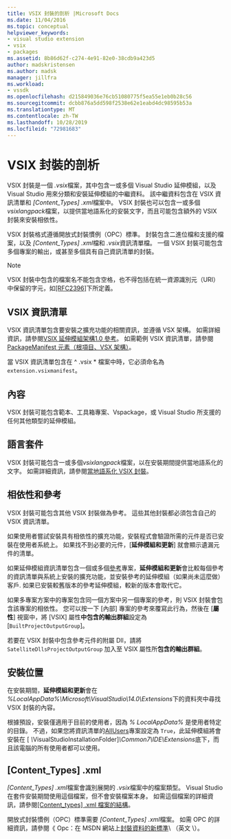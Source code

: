 ```yaml
---
title: VSIX 封裝的剖析 |Microsoft Docs
ms.date: 11/04/2016
ms.topic: conceptual
helpviewer_keywords:
- visual studio extension
- vsix
- packages
ms.assetid: 8b86d62f-c274-4e91-82e0-38cdb9a423d5
author: madskristensen
ms.author: madsk
manager: jillfra
ms.workload:
- vssdk
ms.openlocfilehash: d215849036e76cb51080775f5ea55e1eb0b28c56
ms.sourcegitcommit: dcbb876a5dd598f2538e62e1eabd4dc98595b53a
ms.translationtype: MT
ms.contentlocale: zh-TW
ms.lasthandoff: 10/28/2019
ms.locfileid: "72981683"
---
```

# <a name="anatomy-of-a-vsix-package"></a>VSIX 封裝的剖析
VSIX 封裝是一個 *.vsix*檔案，其中包含一或多個 Visual Studio 延伸模組，以及 Visual Studio 用來分類和安裝延伸模組的中繼資料。 該中繼資料包含在 VSIX 資訊清單和 *[Content_Types] .xml*檔案中。 VSIX 封裝也可以包含一或多個*vsixlangpack*檔案，以提供當地語系化的安裝文字，而且可能包含額外的 VSIX 封裝來安裝相依性。

 VSIX 封裝格式遵循開放式封裝慣例（OPC）標準。 封裝包含二進位檔和支援的檔案，以及 *[Content_Types] .xml*檔和 *.vsix*資訊清單檔。 一個 VSIX 封裝可能包含多個專案的輸出，或甚至多個具有自己資訊清單的封裝。

> [!NOTE]
> VSIX 封裝中包含的檔案名不能包含空格，也不得包括在統一資源識別元（URI）中保留的字元，如[\[RFC2396\]](https://www.rfc-editor.org/rfc/rfc2396.txt)下所定義。

## <a name="the-vsix-manifest"></a>VSIX 資訊清單
 VSIX 資訊清單包含要安裝之擴充功能的相關資訊，並遵循 VSX 架構。 如需詳細資訊，請參閱[VSIX 延伸模組架構1.0 參考](https://msdn.microsoft.com/library/76e410ec-b1fb-4652-ac98-4a4c52e09a2b)。 如需範例 VSIX 資訊清單，請參閱[PackageManifest 元素（根項目、VSX 架構）](https://msdn.microsoft.com/library/f8ae42ba-775a-4d2b-976a-f556e147f187)。

 當 VSIX 資訊清單包含在 ^ .vsix * 檔案中時，它必須命名為 `extension.vsixmanifest`。

## <a name="the-content"></a>內容
 VSIX 封裝可能包含範本、工具箱專案、Vspackage，或 Visual Studio 所支援的任何其他類型的延伸模組。

## <a name="language-packs"></a>語言套件
 VSIX 封裝可能包含一或多個*vsixlangpack*檔案，以在安裝期間提供當地語系化的文字。 如需詳細資訊，請參閱[當地語系化 VSIX 封裝](../extensibility/localizing-vsix-packages.md)。

## <a name="dependencies-and-references"></a>相依性和參考
 VSIX 封裝可能包含其他 VSIX 封裝做為參考。 這些其他封裝都必須包含自己的 VSIX 資訊清單。

 如果使用者嘗試安裝具有相依性的擴充功能，安裝程式會驗證所需的元件是否已安裝在使用者系統上。 如果找不到必要的元件，[**延伸模組和更新**] 就會顯示遺漏元件的清單。

 如果延伸模組資訊清單包含一個或多個[參考](/previous-versions/visualstudio/visual-studio-2010/dd393687(v=vs.100))專案，**延伸模組和更新**會比較每個參考的資訊清單與系統上安裝的擴充功能，並安裝參考的延伸模組（如果尚未這麼做）客戶. 如果已安裝較舊版本的參考延伸模組，較新的版本會取代它。

 如果多專案方案中的專案包含同一個方案中另一個專案的參考，則 VSIX 封裝會包含該專案的相依性。 您可以按一下 [內部] 專案的參考來覆寫此行為，然後在 [**屬性**] 視窗中，將 [VSIX] 屬性**中包含的輸出群組**設定為 [`BuiltProjectOutputGroup`]。

 若要在 VSIX 封裝中包含參考元件的附屬 Dll，請將 `SatelliteDllsProjectOutputGroup` 加入至 VSIX 屬性所**包含的輸出群組**。

## <a name="installation-location"></a>安裝位置
 在安裝期間，**延伸模組和更新**會在 *%LocalAppData%\Microsoft\VisualStudio\14.0\Extensions*下的資料夾中尋找 VSIX 封裝的內容。

 根據預設，安裝僅適用于目前的使用者，因為 *% LocalAppData%* 是使用者特定的目錄。 不過，如果您將資訊清單的[AllUsers](https://msdn.microsoft.com/library/ac817f50-3276-4ddb-b467-8bbb1432455b)專案設定為 `True`，此延伸模組將會安裝在 [ <em>\\</em>VisualStudioInstallationFolder]<em>\Common7\IDE\Extensions</em>底下，而且該電腦的所有使用者都可以使用。

## <a name="content_typesxml"></a>[Content_Types] .xml
 *[Content_Types] .xml*檔案會識別展開的 *.vsix*檔案中的檔案類型。 Visual Studio 在套件安裝期間使用這個檔案，但不會安裝檔案本身。 如需這個檔案的詳細資訊，請參閱[[Content_types] .xml 檔案的結構](the-structure-of-the-content-types-dot-xml-file.md)。

 開放式封裝慣例（OPC）標準需要 *[Content_Types] .xml*檔案。 如需 OPC 的詳細資訊，請參閱《 Opc：在 MSDN 網站上[封裝資料的新標準](https://blogs.msdn.microsoft.com/msdnmagazine/2007/08/08/opc-a-new-standard-for-packaging-your-data/)\ （英文 \）。